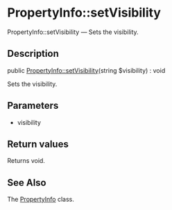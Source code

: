 PropertyInfo::setVisibility
================

PropertyInfo::setVisibility — Sets the visibility.

Description
---------------


public [PropertyInfo::setVisibility](https://github.com/lingtalfi/DocTools/blob/master/doc/api/DocTools/Info/PropertyInfo/setVisibility.md)(string $visibility) : void




Sets the visibility.




Parameters
--------------


- visibility

    


Return values
----------------

Returns void.









See Also
-----------

The [PropertyInfo](https://github.com/lingtalfi/DocTools/blob/master/doc/api/DocTools/Info/PropertyInfo.md) class.
